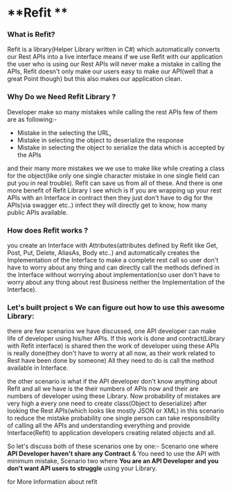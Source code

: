 #                                            **Refit **

### What is Refit?

Refit is a library(Helper Library written in C#) which automatically converts our Rest APIs into a live interface means if we use Refit with our application the user who is using our Rest APIs will never make a mistake in calling the APIs, Refit doesn't only make our users easy to make our API(well that a great Point though) but this also makes our application clean.

### Why Do we Need Refit Library ?

Developer make so many mistakes while calling the rest APIs few of them are as following:-

- Mistake in the selecting the URL,
- Mistake in selecting the object to deserialize the response 
- Mistake in selecting the object to serialize the data which is accepted by the APIs

and their many more mistakes we we use to make like while creating a class for the object(like only one single character mistake in one single field can put you in real trouble). Refit can save us from all of these.
And there is one more benefit of Refit Library I see which is If you are wrapping up your rest APIs with an Interface in contract then they just don't have to dig for the APIs(via swagger etc..) infect they will directly get to know, how many public APIs available.

### **How does  Refit works ?**

you create an Interface with Attributes(attributes defined by Refit like Get, Post, Put, Delete, AliasAs, Body etc..) and automatically creates the Implementation of the Interface to make a complete rest call so user don't have to worry about any thing and can directly call the methods defined in the Interface without worrying about implementation(so user don't have to worry about any thing about rest Business neither the Implementation of the Interface).

### **Let's built project s We can figure out how to use this awesome Library:**

there are few scenarios we have discussed, one API developer can make life of developer using his/her APIs. If this work is done and contract(Library with Refit interface) is shared then the work of developer using these APIs is really done(they don't have to worry at all now, as their work related to Rest have been done by someone) All they need to do is call the method available in Interface.

the other scenario is what if the API developer don't know anything about Refit and all we have is the their numbers of APIs now and their are numbers of developer using these Library. Now probability of mistakes are very high a every one need to create class(Object to deserialize) after looking the Rest APIs(which looks like mostly JSON or XML) in this scenario to reduce the mistake probability one single person can take responsibility of calling all the APIs and understanding everything and provide Interface(Refit) to application developers creating related objects and all.

So let's discuss both of these scenarios one by one:-
	Scenario one where **API Developer haven't share any Contract** & You need to use the API with minimum mistake,
	Scenario two where **You are an API Developer and you don't want API users to struggle** using your Library.

for More Information about refit 

[visit at Github Refit Repo]: https://github.com/reactiveui/refit

